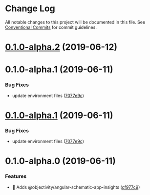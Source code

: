 # Change Log

All notable changes to this project will be documented in this file.
See [Conventional Commits](https://conventionalcommits.org) for commit guidelines.

# [0.1.0-alpha.2](https://github.com/ObjectivityLtd/angular-schematics/compare/@objectivity/angular-schematic-app-insights@0.1.0-alpha.0...@objectivity/angular-schematic-app-insights@0.1.0-alpha.2) (2019-06-12)



# 0.1.0-alpha.1 (2019-06-11)


### Bug Fixes

* update environment files ([7077e9c](https://github.com/ObjectivityLtd/angular-schematics/commit/7077e9c))





# [0.1.0-alpha.1](https://github.com/ObjectivityLtd/angular-schematics/compare/@objectivity/angular-schematic-app-insights@0.1.0-alpha.0...@objectivity/angular-schematic-app-insights@0.1.0-alpha.1) (2019-06-11)


### Bug Fixes

* update environment files ([7077e9c](https://github.com/ObjectivityLtd/angular-schematics/commit/7077e9c))





# 0.1.0-alpha.0 (2019-06-11)


### Features

* 🎸 Adds @objectivity/angular-schematic-app-insights ([cf977c9](https://github.com/ObjectivityLtd/angular-schematics/commit/cf977c9))
